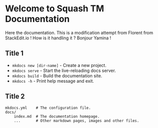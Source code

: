 # Welcome to Squash TM Documentation

Here the documentation. This is a modification attempt from Florent from StackEdit.io !
How is it handling it ?
Bonjour Yamina !

## Title 1

* `mkdocs new [dir-name]` - Create a new project.
* `mkdocs serve` - Start the live-reloading docs server.
* `mkdocs build` - Build the documentation site.
* `mkdocs -h` - Print help message and exit.

## Title 2

    mkdocs.yml    # The configuration file.
    docs/
        index.md  # The documentation homepage.
        ...       # Other markdown pages, images and other files.
<!--stackedit_data:
eyJoaXN0b3J5IjpbNDc3MzQ3NjU2LDI3ODA1Mzc2MV19
-->